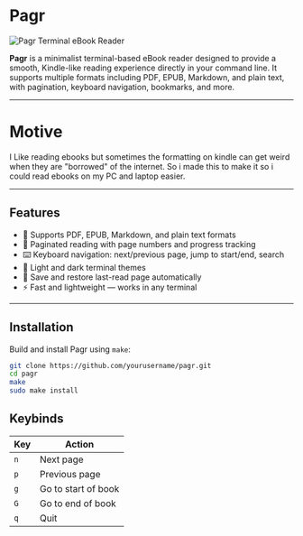 # Pagr

![Pagr Terminal eBook Reader](<img width="1256" height="1371" alt="image" src="https://github.com/user-attachments/assets/652b2e0c-9bbd-4cad-83a2-1027f5c1ed76" />)


**Pagr** is a minimalist terminal-based eBook reader designed to provide a smooth, Kindle-like reading experience directly in your command line. It supports multiple formats including PDF, EPUB, Markdown, and plain text, with pagination, keyboard navigation, bookmarks, and more.

---
# Motive

I Like reading ebooks but sometimes the formatting on kindle can get weird when they are "borrowed" of the internet. So i made this to make it so i could read ebooks on my PC and laptop easier.

---

## Features

- 📄 Supports PDF, EPUB, Markdown, and plain text formats  
- 🔖 Paginated reading with page numbers and progress tracking  
- ⌨️ Keyboard navigation: next/previous page, jump to start/end, search  
- 🎨 Light and dark terminal themes  
- 💾 Save and restore last-read page automatically  
- ⚡ Fast and lightweight — works in any terminal  

---

## Installation

Build and install Pagr using `make`:

```bash
git clone https://github.com/yourusername/pagr.git
cd pagr
make
sudo make install

```
## Keybinds

| Key | Action                |
|-----|-----------------------|
| `n` | Next page             |
| `p` | Previous page         |
| `g` | Go to start of book   |
| `G` | Go to end of book     |
| `q` | Quit                  |

